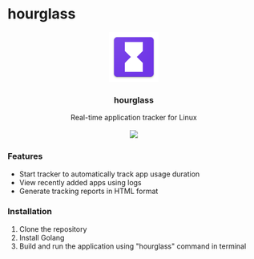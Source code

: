 # hourglass
<p align="center">
  <a href="https://github.com/shldhll/hourglass">
    <img src="static/icon.png" alt="Logo" width="100" height="100">
  </a>
  <h3 align="center">hourglass</h3>
  <p align="center">
    Real-time application tracker for Linux<br><br>
    <img src="https://forthebadge.com/images/badges/made-with-go.svg" />
  </p>
  <h3>Features</h3>
  <ul>
  <li>Start tracker to automatically track app usage duration</li>
  <li>View recently added apps using logs</li>
  <li>Generate tracking reports in HTML format</li>
  </ul>
  <h3>Installation</h3>
  <ol>
  <li>Clone the repository</li>
  <li>Install Golang</li>
  <li>Build and run the application using "hourglass" command in terminal</li>
  </ol>
</p>
